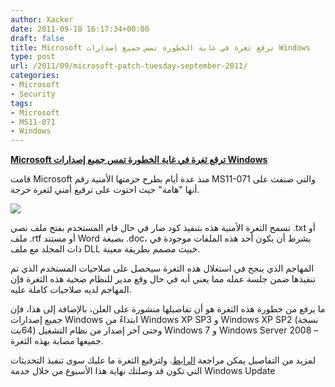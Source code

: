 ```yaml
---
author: Xacker
date: 2011-09-18 16:17:34+00:00
draft: false
title: Microsoft ترقع ثغرة في غاية الخطورة تمس جميع إصدارات Windows
type: post
url: /2011/09/microsoft-patch-tuesday-september-2011/
categories:
- Microsoft
- Security
tags:
- Microsoft
- MS11-071
- Windows
---
```


[**Microsoft ترقع ثغرة في غاية الخطورة تمس جميع إصدارات Windows**](http://www.it-scoop.com/2011/09/microsoft-patch-tuesday-september-2011)




قامت Microsoft منذ عدة أيام بطرح حزمتها الأمنية رقم MS11-071 والتي صنفت على أنها "هامة" حيث احتوت على ترقيع أمني لثغرة حرجة.




[![](http://www.it-scoop.com/wp-content/uploads/2010/10/broken-microsoft.jpg)
](http://www.it-scoop.com/2011/09/microsoft-patch-tuesday-september-2011)




تسمح الثغرة الأمنية هذه بتنفيذ كود ضار في حال قام المستخدم بفتح ملف نصي .txt أو ملف .rtf أو مستند Word بصيغة .doc، بشرط أن يكون أحد هذه الملفات موجودة في ذات المجلد مع ملف DLL خبيث مصمم بطريقة معينة.




المهاجم الذي ينجح في استغلال هذه الثغرة سيحصل على صلاحيات المستخدم الذي تم تنفيذها ضمن جلسة عمله مما يعني أنه في حال وقع مدير للنظام ضحية هذه الثغرة فإن المهاجم لديه صلاحيات كاملة عليه.




ما يرفع من خطورة هذه الثغرة هو أن تفاصيلها منشورة على العلن، بالإضافة إلى هذا، فإن جميع إصدارات Windows ابتداءً من Windows XP SP3 و Windows XP SP2 (نسخة 64بت) وحتى آخر إصدار من نظام التشغيل Windows 7 و Windows Server 2008 – جميعها مصابة بهذه الثغرة.




لمزيد من التفاصيل يمكن مراجعة [الرابط](http://technet.microsoft.com/en-us/security/bulletin/ms11-071). ولترقيع الثغرة ما عليك سوى تنفيذ التحديثات التي تكون قد وصلتك نهاية هذا الأسبوع من خلال خدمة Windows Update
